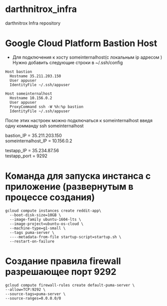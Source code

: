 # darthnitrox_infra
darthnitrox Infra repository

# Google Cloud Platform Bastion Host 

- Для подключения к хосту someinternalhost(с локальным ip адресом )  
Нужно добавить следующие строки в ~/.ssh/config  

```
Host bastion
  Hostname 35.211.203.150
  User appuser
  IdentityFile ~/.ssh/appuser

Host someinternalhost
  Hostname 10.156.0.2
  User appuser
  ProxyCommand ssh -W %h:%p bastion
  IdentityFile ~/.ssh/appuser

```
После этих настроек можно подключаться к someinternalhost введя одну комманду ssh someinternalhost

bastion_IP = 35.211.203.150  
someinternalhost_IP = 10.156.0.2  

testapp_IP = 35.234.87.56  
testapp_port = 9292  

# Команда для запуска инстанса с приложение (развернутым в процессе создания)
```
gcloud compute instances create reddit-app\ 
  --boot-disk-size=10GB \ 
  --image-family ubuntu-1604-lts \ 
  --image-project=ubuntu-os-cloud \ 
  --machine-type=g1-small \ 
  --tags puma-server \
  ----metadata-from-file startup-script=startup.sh \ 
  --restart-on-failure
```

# Создание правила firewall разрешающее порт 9292
```
gcloud compute firewall-rules create default-puma-server \
--allow=TCP:9292 \
--source-tags=puma-server \
--source-ranges=0.0.0.0/0
```
    
